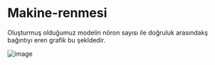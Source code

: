 # Makine-renmesi

Oluşturmuş olduğumuz modelin nöron sayısı ile doğruluk arasındakş bağıntıyı eren grafik bu şekldedir.

![image](https://github.com/GNL-OKTAY/Makine-renmesi/assets/70350603/74a61c2b-d80c-4a91-be8d-c72f86344f61)

